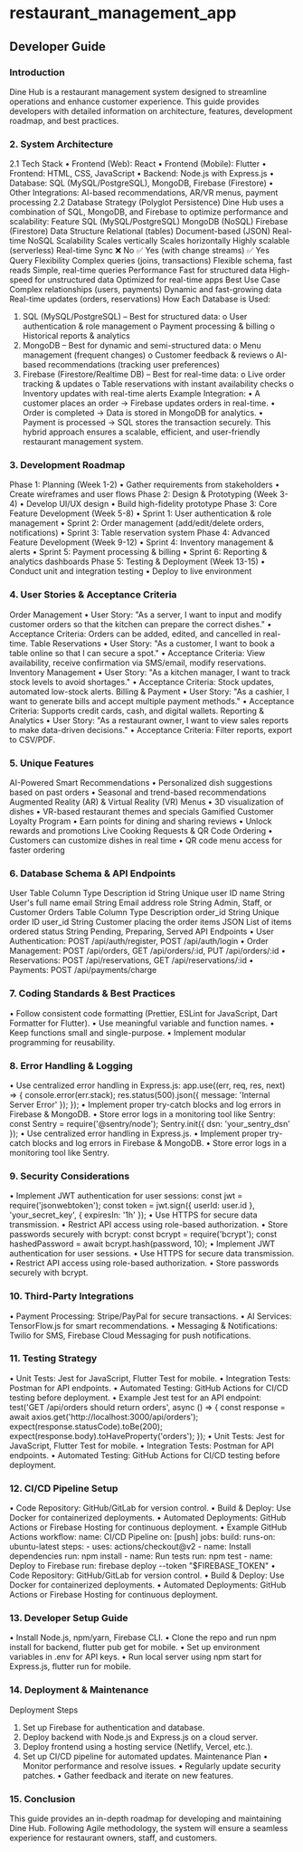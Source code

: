 # restaurant_management_app
## Developer Guide

### Introduction
Dine Hub is a restaurant management system designed to streamline operations and enhance customer experience. This guide provides developers with detailed information on architecture, features, development roadmap, and best practices.
### 2. System Architecture
2.1 Tech Stack
•	Frontend (Web): React
•	Frontend (Mobile): Flutter
•	Frontend: HTML, CSS, JavaScript
•	Backend: Node.js with Express.js
•	Database: SQL (MySQL/PostgreSQL), MongoDB, Firebase (Firestore)
•	Other Integrations: AI-based recommendations, AR/VR menus, payment processing
2.2 Database Strategy (Polyglot Persistence)
Dine Hub uses a combination of SQL, MongoDB, and Firebase to optimize performance and scalability:
Feature	SQL (MySQL/PostgreSQL)	MongoDB (NoSQL)	Firebase (Firestore)
Data Structure	Relational (tables)	Document-based (JSON)	Real-time NoSQL
Scalability	Scales vertically	Scales horizontally	Highly scalable (serverless)
Real-time Sync	❌ No	✅ Yes (with change streams)	✅ Yes
Query Flexibility	Complex queries (joins, transactions)	Flexible schema, fast reads	Simple, real-time queries
Performance	Fast for structured data	High-speed for unstructured data	Optimized for real-time apps
Best Use Case	Complex relationships (users, payments)	Dynamic and fast-growing data	Real-time updates (orders, reservations)
How Each Database is Used:
1.	SQL (MySQL/PostgreSQL) – Best for structured data:
o	User authentication & role management
o	Payment processing & billing
o	Historical reports & analytics
2.	MongoDB – Best for dynamic and semi-structured data:
o	Menu management (frequent changes)
o	Customer feedback & reviews
o	AI-based recommendations (tracking user preferences)
3.	Firebase (Firestore/Realtime DB) – Best for real-time data:
o	Live order tracking & updates
o	Table reservations with instant availability checks
o	Inventory updates with real-time alerts
Example Integration:
•	A customer places an order → Firebase updates orders in real-time.
•	Order is completed → Data is stored in MongoDB for analytics.
•	Payment is processed → SQL stores the transaction securely.
This hybrid approach ensures a scalable, efficient, and user-friendly restaurant management system.
### 3. Development Roadmap
Phase 1: Planning (Week 1-2)
•	Gather requirements from stakeholders
•	Create wireframes and user flows
Phase 2: Design & Prototyping (Week 3-4)
•	Develop UI/UX design
•	Build high-fidelity prototype
Phase 3: Core Feature Development (Week 5-8)
•	Sprint 1: User authentication & role management
•	Sprint 2: Order management (add/edit/delete orders, notifications)
•	Sprint 3: Table reservation system
Phase 4: Advanced Feature Development (Week 9-12)
•	Sprint 4: Inventory management & alerts
•	Sprint 5: Payment processing & billing
•	Sprint 6: Reporting & analytics dashboards
Phase 5: Testing & Deployment (Week 13-15)
•	Conduct unit and integration testing
•	Deploy to live environment
### 4. User Stories & Acceptance Criteria
Order Management
•	User Story: "As a server, I want to input and modify customer orders so that the kitchen can prepare the correct dishes."
•	Acceptance Criteria: Orders can be added, edited, and cancelled in real-time.
Table Reservations
•	User Story: "As a customer, I want to book a table online so that I can secure a spot."
•	Acceptance Criteria: View availability, receive confirmation via SMS/email, modify reservations.
Inventory Management
•	User Story: "As a kitchen manager, I want to track stock levels to avoid shortages."
•	Acceptance Criteria: Stock updates, automated low-stock alerts.
Billing & Payment
•	User Story: "As a cashier, I want to generate bills and accept multiple payment methods."
•	Acceptance Criteria: Supports credit cards, cash, and digital wallets.
Reporting & Analytics
•	User Story: "As a restaurant owner, I want to view sales reports to make data-driven decisions."
•	Acceptance Criteria: Filter reports, export to CSV/PDF.
### 5. Unique Features
AI-Powered Smart Recommendations
•	Personalized dish suggestions based on past orders
•	Seasonal and trend-based recommendations
Augmented Reality (AR) & Virtual Reality (VR) Menus
•	3D visualization of dishes
•	VR-based restaurant themes and specials
Gamified Customer Loyalty Program
•	Earn points for dining and sharing reviews
•	Unlock rewards and promotions
Live Cooking Requests & QR Code Ordering
•	Customers can customize dishes in real time
•	QR code menu access for faster ordering
### 6. Database Schema & API Endpoints
User Table
Column	Type	Description
id	String	Unique user ID
name	String	User's full name
email	String	Email address
role	String	Admin, Staff, or Customer
Orders Table
Column	Type	Description
order_id	String	Unique order ID
user_id	String	Customer placing the order
items	JSON	List of items ordered
status	String	Pending, Preparing, Served
API Endpoints
•	User Authentication: POST /api/auth/register, POST /api/auth/login
•	Order Management: POST /api/orders, GET /api/orders/:id, PUT /api/orders/:id
•	Reservations: POST /api/reservations, GET /api/reservations/:id
•	Payments: POST /api/payments/charge
### 7. Coding Standards & Best Practices
•	Follow consistent code formatting (Prettier, ESLint for JavaScript, Dart Formatter for Flutter).
•	Use meaningful variable and function names.
•	Keep functions small and single-purpose.
•	Implement modular programming for reusability.
### 8. Error Handling & Logging
•	Use centralized error handling in Express.js:
app.use((err, req, res, next) => {
  console.error(err.stack);
  res.status(500).json({ message: 'Internal Server Error' });
});
•	Implement proper try-catch blocks and log errors in Firebase & MongoDB.
•	Store error logs in a monitoring tool like Sentry:
const Sentry = require('@sentry/node');
Sentry.init({ dsn: 'your_sentry_dsn' });
•	Use centralized error handling in Express.js.
•	Implement proper try-catch blocks and log errors in Firebase & MongoDB.
•	Store error logs in a monitoring tool like Sentry.
### 9. Security Considerations
•	Implement JWT authentication for user sessions:
const jwt = require('jsonwebtoken');
const token = jwt.sign({ userId: user.id }, 'your_secret_key', { expiresIn: '1h' });
•	Use HTTPS for secure data transmission.
•	Restrict API access using role-based authorization.
•	Store passwords securely with bcrypt:
const bcrypt = require('bcrypt');
const hashedPassword = await bcrypt.hash(password, 10);
•	Implement JWT authentication for user sessions.
•	Use HTTPS for secure data transmission.
•	Restrict API access using role-based authorization.
•	Store passwords securely with bcrypt.
### 10. Third-Party Integrations
•	Payment Processing: Stripe/PayPal for secure transactions.
•	AI Services: TensorFlow.js for smart recommendations.
•	Messaging & Notifications: Twilio for SMS, Firebase Cloud Messaging for push notifications.
### 11. Testing Strategy
•	Unit Tests: Jest for JavaScript, Flutter Test for mobile.
•	Integration Tests: Postman for API endpoints.
•	Automated Testing: GitHub Actions for CI/CD testing before deployment.
•	Example Jest test for an API endpoint:
test('GET /api/orders should return orders', async () => {
  const response = await axios.get('http://localhost:3000/api/orders');
  expect(response.statusCode).toBe(200);
  expect(response.body).toHaveProperty('orders');
});
•	Unit Tests: Jest for JavaScript, Flutter Test for mobile.
•	Integration Tests: Postman for API endpoints.
•	Automated Testing: GitHub Actions for CI/CD testing before deployment.
### 12. CI/CD Pipeline Setup
•	Code Repository: GitHub/GitLab for version control.
•	Build & Deploy: Use Docker for containerized deployments.
•	Automated Deployments: GitHub Actions or Firebase Hosting for continuous deployment.
•	Example GitHub Actions workflow:
name: CI/CD Pipeline
on: [push]
jobs:
  build:
    runs-on: ubuntu-latest
    steps:
      - uses: actions/checkout@v2
      - name: Install dependencies
        run: npm install
      - name: Run tests
        run: npm test
      - name: Deploy to Firebase
        run: firebase deploy --token "$FIREBASE_TOKEN"
•	Code Repository: GitHub/GitLab for version control.
•	Build & Deploy: Use Docker for containerized deployments.
•	Automated Deployments: GitHub Actions or Firebase Hosting for continuous deployment.
### 13. Developer Setup Guide
•	Install Node.js, npm/yarn, Firebase CLI.
•	Clone the repo and run npm install for backend, flutter pub get for mobile.
•	Set up environment variables in .env for API keys.
•	Run local server using npm start for Express.js, flutter run for mobile.
### 14. Deployment & Maintenance
Deployment Steps
1.	Set up Firebase for authentication and database.
2.	Deploy backend with Node.js and Express.js on a cloud server.
3.	Deploy frontend using a hosting service (Netlify, Vercel, etc.).
4.	Set up CI/CD pipeline for automated updates.
Maintenance Plan
•	Monitor performance and resolve issues.
•	Regularly update security patches.
•	Gather feedback and iterate on new features.
### 15. Conclusion
This guide provides an in-depth roadmap for developing and maintaining Dine Hub. Following Agile methodology, the system will ensure a seamless experience for restaurant owners, staff, and customers.
